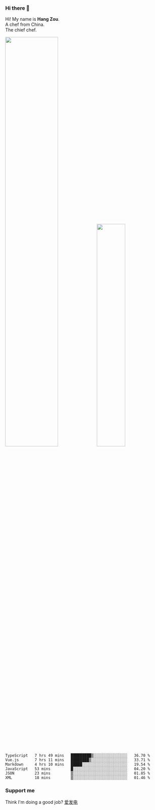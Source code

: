 ### Hi there 👋

Hi! My name is **Hang Zou**.  
A chef from China.  
The chief chef.

<img align="" width="57.5%" src="https://github-readme-stats.vercel.app/api?username=zouhangwithsweet&hide_title=true&hide_border=true&show_icons=true&include_all_commits=true&line_height=21" /><img align="" width="42.4%" src="https://github-readme-stats.vercel.app/api/top-langs/?username=zouhangwithsweet&hide_title=true&hide_border=true&layout=compact" />

<!--START_SECTION:waka-->

```text
TypeScript   7 hrs 49 mins   █████████▒░░░░░░░░░░░░░░░   36.70 %
Vue.js       7 hrs 11 mins   ████████▒░░░░░░░░░░░░░░░░   33.71 %
Markdown     4 hrs 10 mins   █████░░░░░░░░░░░░░░░░░░░░   19.54 %
JavaScript   53 mins         █░░░░░░░░░░░░░░░░░░░░░░░░   04.20 %
JSON         23 mins         ▒░░░░░░░░░░░░░░░░░░░░░░░░   01.85 %
XML          18 mins         ▒░░░░░░░░░░░░░░░░░░░░░░░░   01.46 %
```

<!--END_SECTION:waka-->

### Support me

Think I'm doing a good job? [爱发电](https://afdian.net/@zouhangsweet)
